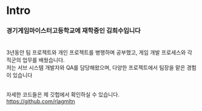 # Intro 

### 경기게임마이스터고등학교에 재학중인 김희수입니다 <br/> <br/>

3년동안 팀 프로젝트와 개인 프로젝트를 병행하며 공부했고, 게임 개발 프로세스와 각 직군의 업무를 배웠습니다. <br/>
저는 서브 시스템 개발자와 QA를 담당해왔으며, 다양한 프로젝트에서 팀장을 맡은 경험이 있습니다 <br/> <br/>

자세한 코드들은 제 깃헙에서 확인하실 수 있습니다. <br/>
https://github.com/rlagmltn <br/>
